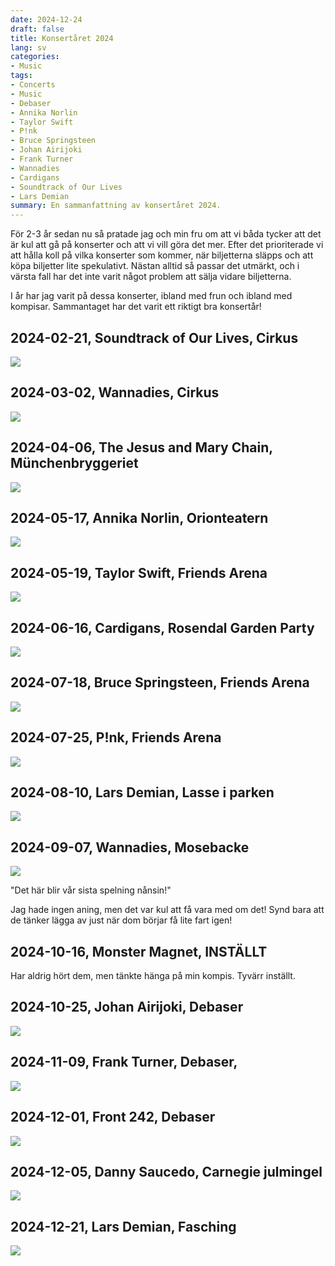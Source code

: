 ```yaml
---
date: 2024-12-24
draft: false
title: Konsertåret 2024
lang: sv
categories:
- Music
tags:
- Concerts
- Music
- Debaser
- Annika Norlin
- Taylor Swift
- P!nk
- Bruce Springsteen
- Johan Airijoki
- Frank Turner
- Wannadies
- Cardigans
- Soundtrack of Our Lives
- Lars Demian
summary: En sammanfattning av konsertåret 2024.
---
```


För 2-3 år sedan nu så pratade jag och min fru om att vi båda tycker att det är kul att gå på konserter och att vi vill göra det mer. Efter det prioriterade vi att hålla koll på vilka konserter som kommer, när biljetterna släpps och att köpa biljetter lite spekulativt. Nästan alltid så passar det utmärkt, och i värsta fall har det inte varit något problem att sälja vidare biljetterna.

I år har jag varit på dessa konserter, ibland med frun och ibland med kompisar. Sammantaget har det varit ett riktigt bra konsertår!

## 2024-02-21, Soundtrack of Our Lives, Cirkus

<img src='/images/concerts2024/tsool.jpg' class='full-width rounded-corners'>

## 2024-03-02, Wannadies, Cirkus

<img src='/images/concerts2024/wannadies1.jpg' class='full-width rounded-corners'>

## 2024-04-06, The Jesus and Mary Chain, Münchenbryggeriet

<img src='/images/concerts2024/jesusmary.jpg' class='full-width rounded-corners'>

## 2024-05-17, Annika Norlin, Orionteatern

<img src='/images/concerts2024/annikanorlin.jpg' class='full-width rounded-corners'>

## 2024-05-19, Taylor Swift, Friends Arena

<img src='/images/concerts2024/taylor.jpg' class='full-width rounded-corners'>

## 2024-06-16, Cardigans, Rosendal Garden Party

<img src='/images/concerts2024/cardigans.jpg' class='full-width rounded-corners'>

## 2024-07-18, Bruce Springsteen, Friends Arena

<img src='/images/concerts2024/bosse.jpg' class='full-width rounded-corners'>

## 2024-07-25, P!nk, Friends Arena

<img src='/images/concerts2024/pink.jpg' class='full-width rounded-corners'>

## 2024-08-10, Lars Demian, Lasse i parken

<img src='/images/concerts2024/larsd1.jpg' class='full-width rounded-corners'>

## 2024-09-07, Wannadies, Mosebacke

<img src='/images/concerts2024/wannadies2.jpg' class='full-width rounded-corners'>

"Det här blir vår sista spelning nånsin!"

Jag hade ingen aning, men det var kul att få vara med om det! Synd bara att de tänker lägga av just när dom börjar få lite fart igen!

## 2024-10-16, Monster Magnet, INSTÄLLT

Har aldrig hört dem, men tänkte hänga på min kompis. Tyvärr inställt.

## 2024-10-25, Johan Airijoki, Debaser

<img src='/images/concerts2024/johana.jpg' class='full-width rounded-corners'>

## 2024-11-09, Frank Turner, Debaser,

<img src='/images/concerts2024/turner.jpg' class='full-width rounded-corners'>

## 2024-12-01, Front 242, Debaser

<img src='/images/concerts2024/f242.jpg' class='full-width rounded-corners'>

## 2024-12-05, Danny Saucedo, Carnegie julmingel

<img src='/images/concerts2024/danny.jpg' class='full-width rounded-corners'>

## 2024-12-21, Lars Demian, Fasching

<img src='/images/concerts2024/larsd2.jpg' class='full-width rounded-corners'>
